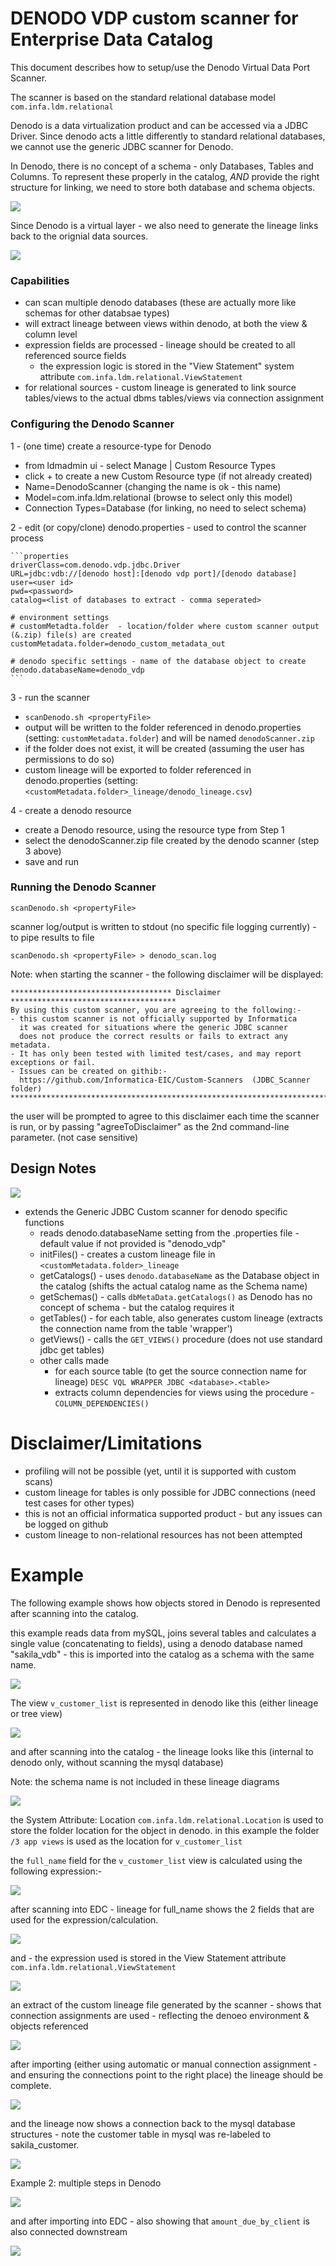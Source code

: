 # DENODO VDP custom scanner for Enterprise Data Catalog

This document describes how to setup/use the Denodo Virtual Data Port Scanner.

The scanner is based on the standard relational database model `com.infa.ldm.relational`

Denodo is a data virtualization product and can be accessed via a JDBC Driver.  Since denodo acts a little differently to standard relational databases, we cannot use the generic JDBC scanner for Denodo.

In Denodo, there is no concept of a schema - only Databases, Tables and Columns.  To represent these properly in the catalog, *AND* provide the right structure for linking, we need to store both database and schema objects.
 

<img src="denodo_model.svg">

Since Denodo is a virtual layer - we also need to generate the lineage links back to the orignial data sources.

<img src="denodo_scanner_overview.png">



### Capabilities

* can scan multiple denodo databases (these are actually more like schemas for other databsae types)
* will extract lineage between views within denodo, at both the view & column level
* expression fields are processed - lineage should be created to all referenced source fields
    * the expression logic is stored in the "View Statement" system attribute `com.infa.ldm.relational.ViewStatement`
* for relational sources - custom lineage is generated to link source tables/views to the actual dbms tables/views via connection assignment




### Configuring the Denodo Scanner

1 - (one time) create a resource-type for Denodo
  * from ldmadmin ui - select Manage | Custom Resource Types
  * click + to create a new Custom Resource type (if not already created)
  * Name=DenodoScanner  (changing the name is ok - this name)
  * Model=com.infa.ldm.relational  (browse to select only this model)
  * Connection Types=Database (for linking, no need to select schema)

2 - edit (or copy/clone) denodo.properties - used to control the scanner process

	```properties
	driverClass=com.denodo.vdp.jdbc.Driver
	URL=jdbc:vdb://[denodo host]:[denodo vdp port]/[denodo database]
	user=<user id>
	pwd=<password>
	catalog=<list of databases to extract - comma seperated>
	
	# environment settings
	# customMetadta.folder  - location/folder where custom scanner output (&.zip) file(s) are created
	customMetadata.folder=denodo_custom_metadata_out
	
	# denodo specific settings - name of the database object to create
	denodo.databaseName=denodo_vdp
	```   

3 - run the scanner 

  * `scanDenodo.sh <propertyFile>`
  * output will be written to the folder referenced in denodo.properties (setting: `customMetadata.folder`) and will be named `denodoScanner.zip`
  * if the folder does not exist, it will be created (assuming the user has permissions to do so)
  * custom lineage will be exported to folder referenced in denodo.properties (setting: `<customMetadata.folder>_lineage/denodo_lineage.csv`)
 
  
 
4 - create a denodo resource
  * create a Denodo resource, using the resource type from Step 1
  * select the denodoScanner.zip file created by the denodo scanner (step 3 above)
  * save and run




### Running the Denodo Scanner

`scanDenodo.sh <propertyFile>`

scanner log/output is written to stdout (no specific file logging currently) - to pipe results to file

`scanDenodo.sh <propertyFile> > denodo_scan.log`

Note:  when starting the scanner - the following disclaimer will be displayed:

```
************************************ Disclaimer *************************************
By using this custom scanner, you are agreeing to the following:-
- this custom scanner is not officially supported by Informatica
  it was created for situations where the generic JDBC scanner
  does not produce the correct results or fails to extract any metadata.
- It has only been tested with limited test/cases, and may report exceptions or fail.
- Issues can be created on githib:- 
  https://github.com/Informatica-EIC/Custom-Scanners  (JDBC_Scanner folder)
*************************************************************************************
```

the user will be prompted to agree to this disclaimer each time the scanner is run, or by passing "agreeToDisclaimer" as the 2nd command-line parameter.  (not case sensitive)



## Design Notes

<img src="denodo_model.svg">

* extends the Generic JDBC Custom scanner for denodo specific functions
   * reads denodo.databaseName setting from the .properties file - default value if not provided is "denodo_vdp"
   * initFiles() - creates a custom lineage file in `<customMetadata.folder>_lineage` 
   * getCatalogs() - uses `denodo.databaseName` as the Database object in the catalog (shifts the actual catalog name as the Schema name)
   * getSchemas() - calls `dbMetaData.getCatalogs()` as Denodo has no concept of schema - but the catalog requires it
   * getTables() - for each table, also generates custom lineage (extracts the connection name from the table 'wrapper')
   * getViews() - calls the `GET_VIEWS()` procedure (does not use standard jdbc get tables)
   * other calls made
      * for each source table (to get the source connection name for lineage)  `DESC VQL WRAPPER JDBC <database>.<table>`
      * extracts column dependencies for views using the procedure - `COLUMN_DEPENDENCIES()`  



# Disclaimer/Limitations

* profiling will not be possible (yet, until it is supported with custom scans)
* custom lineage for tables is only possible for JDBC connections (need test cases for other types)
* this is not an official informatica supported product - but any issues can be logged on github
* custom lineage to non-relational resources has not been attempted


# Example

The following example shows how objects stored in Denodo is represented after scanning into the catalog.

this example reads data from mySQL, joins several tables and calculates a single value (concatenating to fields), using a denodo database named "sakila_vdb" - this is imported into the catalog as a schema with the same name.

<img src="denodo_sakila_vdb_tree.png">

The view `v_customer_list` is represented in denodo like this (either lineage or tree view)

<img src="denodo_view_v_customer_list_diag.png">

and after scanning into the catalog - the lineage looks like this (internal to denodo only, without scanning the mysql database)

Note:  the schema name is not included in these lineage diagrams

<img src="edc_lineage_v_customer_list_summary.png">

the System Attribute:  Location `com.infa.ldm.relational.Location` is used to store the folder location for the object in denodo.  in this example the folder `/3 app views` is used as the location for `v_customer_list`

the `full_name` field for the `v_customer_list` view is calculated using the following expression:-

<img src="denodo_full_name_calculated_field.png">

after scanning into EDC - lineage for full_name shows the 2 fields that are used for the expression/calculation.

<img src="edc_full_name_lineage.png">

and - the expression used is stored in the View Statement attribute `com.infa.ldm.relational.ViewStatement`

<img src="edc_full_name_system_attributes.png">

an extract of the custom lineage file generated by the scanner - shows that connection assignments are used - reflecting the denoeo environment & objects referenced

<img src="edc_denodo_custom_lineage.png">

after importing (either using automatic or manual connection assignment - and ensuring the connections point to the right place) the lineage should be complete.


<img src="denodo_custom_lineage_cnx_assignment.png">

and the lineage now shows a connection back to the mysql database structures - note the customer table in mysql was re-labeled to sakila_customer.

<img src="edc_lineage_v_customer_list_with_customlineage.png">


Example 2:  multiple steps in Denodo


<img src="denodo_client_with_bills.png">

and after importing into EDC - also showing that `amount_due_by_client` is also connected downstream

<img src="edc_client_with_bills.png">













